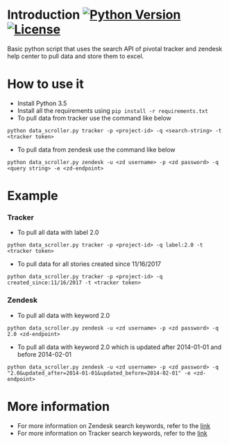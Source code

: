 # Introduction [![Python Version](https://img.shields.io/badge/Python-v3.5-green.svg?style=flat-square)](https://www.python.org/downloads/release/python-355/)  [![License](https://img.shields.io/badge/License-MIT-red.svg?style=flat-square)](https://github.com/faisaltheparttimecoder/DataScroller/blob/master/LICENSE)

Basic python script that uses the search API of pivotal tracker and zendesk help center to pull data and store them to excel.

# How to use it

+ Install Python 3.5
+ Install all the requirements using ```pip install -r requirements.txt```
+ To pull data from tracker use the command like below

```
python data_scroller.py tracker -p <project-id> -q <search-string> -t <tracker token>
```

+ To pull data from zendesk use the command like below

```
python data_scroller.py zendesk -u <zd username> -p <zd password> -q <query string> -e <zd-endpoint>
```

# Example

### Tracker

+ To pull all data with label 2.0

```
python data_scroller.py tracker -p <project-id> -q label:2.0 -t <tracker token>
```

+ To pull data for all stories created since 11/16/2017

```
python data_scroller.py tracker -p <project-id> -q created_since:11/16/2017 -t <tracker token>
```

### Zendesk

+ To pull all data with keyword 2.0

```
python data_scroller.py zendesk -u <zd username> -p <zd password> -q 2.0 <zd-endpoint>
```

+ To pull all data with keyword 2.0 which is updated after 2014-01-01 and before 2014-02-01

```
python data_scroller.py zendesk -u <zd username> -p <zd password> -q "2.0&updated_after=2014-01-01&updated_before=2014-02-01" -e <zd-endpoint>
```

# More information

+ For more information on Zendesk search keywords, refer to the [link](https://developer.zendesk.com/rest_api/docs/help_center/search)
+ For more information on Tracker search keywords, refer to the [link](https://www.pivotaltracker.com/help/articles/advanced_search/)